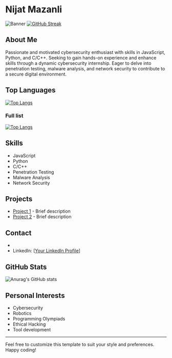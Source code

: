# Nijat Mazanli

![Banner](your-banner-image-url)
[![GitHub Streak](https://github-readme-streak-stats.herokuapp.com?user=nijatmazanli&theme=travelers-theme&hide_border=true&card_width=600)](https://git.io/streak-stats)

## About Me
Passionate and motivated cybersecurity enthusiast with skills in JavaScript, Python, and C/C++. Seeking to gain hands-on experience and enhance skills through a dynamic cybersecurity internship. Eager to delve into penetration testing, malware analysis, and network security to contribute to a secure digital environment.

## Top Languages
[![Top Langs](https://github-readme-stats.vercel.app/api/top-langs/?username=nijatmazanli&theme=onedark)](https://github.com/nijatmazanli/)
### Full list
[![Top Langs](https://github-readme-stats.vercel.app/api/top-langs/?username=anuraghazra&layout=pie&theme=onedark&count=10)](https://github.com/nijatmazanli)
## Skills
- JavaScript
- Python
- C/C++
- Penetration Testing
- Malware Analysis
- Network Security

## Projects
- [Project 1](project-1-url) - Brief description
- [Project 2](project-2-url) - Brief description

## Contact
- 
- LinkedIn: [[Your LinkedIn Profile](https://www.linkedin.com/in/nicatmazanli/)]

## GitHub Stats
![Anurag's GitHub stats](https://github-readme-stats.vercel.app/api?username=nijatmazanli&show_icons=true&theme=onedark)

## Personal Interests
- Cybersecurity
- Robotics
- Programming Olympiads
- Ethical Hacking
- Tool development
  
---

Feel free to customize this template to suit your style and preferences. Happy coding!

